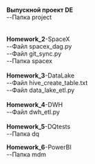 <p>
<strong>Выпускной проект DE</strong><br>
--Папка project<br>
  <br>
  <br>
<strong>Homework_2</strong>-SpaceX<br>
--Файл spacex_dag.py<br>
--Файл git_sync.py<br>  
--Папка spacex<br>
<br>
<strong>Homework_3</strong>-DataLake<br>
--Файл hive_create_table.txt<br>
--Файл data_lake_etl.py<br>
<br>
<strong>Homework_4</strong>-DWH<br>
--Файл dwh_etl.py<br>
<br>
<strong>Homework_5</strong>-DQtests<br>
--Папка dq<br>
</p>
<strong>Homework_6</strong>-PowerBI<br>
--Папка mdm<br>
</p>
